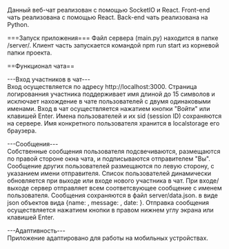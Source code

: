 Данный веб-чат реализован с помощью SocketIO и React.
Front-end чать реализована с помощью React.
Back-end чать реализована на Python. 

===Запуск приложения===
Файл сервера (main.py) находится в папке /server/.
Клиент часть запускается командой npm run start из корневой папки проекта.

==Функционал чата==

---Вход участников в чат---  
Вход осуществляется по адресу http://localhost:3000.
Страница логированния участника поддерживает имя длиной до 15 символов и исключает нахождение в чате пользователей с двумя одинаковыми именами.
Вход в чат осуществляется нажатием кнопки "Войти" или клавишей Enter.
Имена пользователей и их sid (session ID) сохраняются на сервере. Имя конкретного пользователя хранится в localstorage его браузера.

---Сообщения---  
Собственные сообщения пользователя подсвечиваются, размещаются по правой стороне окна чата, и подписываются отправителем "Вы".
Сообщение других пользователей размещаются по левую сторону, с указанием имени отправителя.
Список пользователей динамически обновляется при выходе или входе нового участника в чат. При входе/выходе сервер отправляет всем соответсвующее сообщение с именем пользователя.
Сообщения сохраняются в файл server/data.json. в виде json объектов вида {name: , message: , date: }.
Отправка сообщения осуществляется нажатием кнопки в правом нижнем углу экрана или клавишей Enter.

---Адаптивность---  
Приложение адаптировано для работы на мобильных устройствах.
